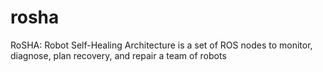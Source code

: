 rosha
=====

RoSHA: Robot Self-Healing Architecture is a set of ROS nodes to monitor, diagnose, plan recovery, and repair a team of robots
